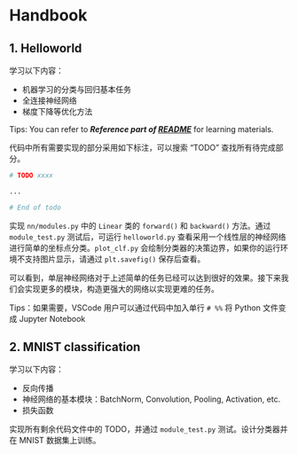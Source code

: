 # Handbook

## 1. Helloworld

学习以下内容：
- 机器学习的分类与回归基本任务
- 全连接神经网络
- 梯度下降等优化方法

Tips: You can refer to ***Reference part of [README](../README.md)*** for learning materials.

代码中所有需要实现的部分采用如下标注，可以搜索 “TODO” 查找所有待完成部分。

```Python
# TODO xxxx

...

# End of todo
```

实现 `nn/modules.py` 中的 `Linear` 类的 `forward()` 和 `backward()` 方法。通过 `module_test.py` 测试后，可运行 `helloworld.py` 查看采用一个线性层的神经网络进行简单的坐标点分类。`plot_clf.py` 会绘制分类器的决策边界，如果你的运行环境不支持图片显示，请通过 `plt.savefig()` 保存后查看。

可以看到，单层神经网络对于上述简单的任务已经可以达到很好的效果。接下来我们会实现更多的模块，构造更强大的网络以实现更难的任务。

Tips：如果需要，VSCode 用户可以通过代码中加入单行 `# %%` 将 Python 文件变成 Jupyter Notebook

## 2. MNIST classification

学习以下内容：
- 反向传播
- 神经网络的基本模块：BatchNorm, Convolution, Pooling, Activation, etc.
- 损失函数

实现所有剩余代码文件中的 TODO，并通过 `module_test.py` 测试。设计分类器并在 MNIST 数据集上训练。
